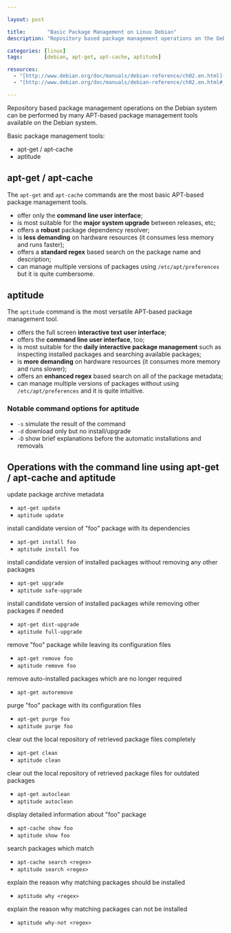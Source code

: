 ```yaml
---

layout: post

title:       "Basic Package Management on Linux Debian"
description: "Repository based package management operations on the Debian system can be performed by many APT-based package management tools (like apt-get and aptitude)."

categories: [linux]
tags:       [debian, apt-get, apt-cache, aptitude]

resources:
  - "[http://www.debian.org/doc/manuals/debian-reference/ch02.en.html](http://www.debian.org/doc/manuals/debian-reference/ch02.en.html)"
  - "[http://www.debian.org/doc/manuals/debian-reference/ch02.en.html#_basic_package_management_operations](http://www.debian.org/doc/manuals/debian-reference/ch02.en.html#_basic_package_management_operations)"

---
```



Repository based package management operations on the Debian system can be performed by many APT-based package management tools available on the Debian system.

Basic package management tools:
- apt-get / apt-cache
- aptitude


## apt-get / apt-cache

The `apt-get` and `apt-cache` commands are the most basic APT-based package management tools.

- offer only the **command line user interface**;
- is most suitable for the **major system upgrade** between releases, etc;
- offers a **robust** package dependency resolver;
- is **less demanding** on hardware resources (it consumes less memory and runs faster);
- offers a **standard regex** based search on the package name and description;
- can manage multiple versions of packages using `/etc/apt/preferences` but it is quite cumbersome.


## aptitude

The `aptitude` command is the most versatile APT-based package management tool.

- offers the full screen **interactive text user interface**;
- offers the **command line user interface**, too;
- is most suitable for the **daily interactive package management** such as inspecting installed packages and searching available packages;
- is **more demanding** on hardware resources (it consumes more memory and runs slower);
- offers an **enhanced regex** based search on all of the package metadata;
- can manage multiple versions of packages without using `/etc/apt/preferences` and it is quite intuitive.


### Notable command options for aptitude

- `-s` simulate the result of the command
- `-d` download only but no install/upgrade
- `-D` show brief explanations before the automatic installations and removals


## Operations with the command line using apt-get / apt-cache and aptitude

update package archive metadata
- `apt-get update`
- `aptitude update`

install candidate version of "foo" package with its dependencies
- `apt-get install foo`
- `aptitude install foo`

install candidate version of installed packages without removing any other packages
- `apt-get upgrade`
- `aptitude safe-upgrade`

install candidate version of installed packages while removing other packages if needed
- `apt-get dist-upgrade`
- `aptitude full-upgrade`

remove "foo" package while leaving its configuration files
- `apt-get remove foo`
- `aptitude remove foo`

remove auto-installed packages which are no longer required
- `apt-get autoremove`

purge "foo" package with its configuration files
- `apt-get purge foo`
- `aptitude purge foo`

clear out the local repository of retrieved package files completely
- `apt-get clean`
- `aptitude clean`

clear out the local repository of retrieved package files for outdated packages
- `apt-get autoclean`
- `aptitude autoclean`

display detailed information about "foo" package
- `apt-cache show foo`
- `aptitude show foo`

search packages which match
- `apt-cache search <regex>`
- `aptitude search <regex>`

explain the reason why matching packages should be installed
- `aptitude why <regex>`

explain the reason why matching packages can not be installed
- `aptitude why-not <regex>`

